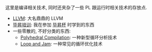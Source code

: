这里是编译相关技术, 同时还夹杂了一些 PL 跟运行时相关技术的存放点.

* [LLVM](LLVM/LLVM.md): 大名鼎鼎的 LLVM
* [毕昇培训](%E6%AF%95%E6%98%87%E5%9F%B9%E8%AE%AD/%E6%AF%95%E6%98%87%E5%9F%B9%E8%AE%AD.md): 我在参加 [毕昇杯]() 时学到的东西
* 一些零散的, 不好分类的东西:
  * [Polyhedral Compilation](Polyhedral%20Compilation.md): 一种新型循环分析技术
  * [Loop and Jam](Loop%20and%20Jam.md): 一种常见的循环优化技术
